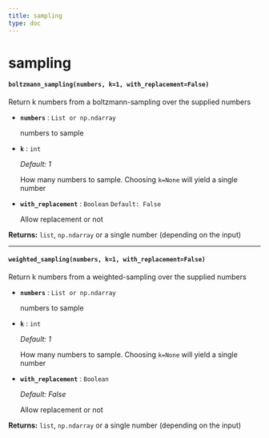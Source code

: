 ```yaml
---
title: sampling
type: doc
---
```


# sampling

#### `boltzmann_sampling(numbers, k=1, with_replacement=False)`

Return k numbers from a boltzmann-sampling over the supplied numbers

- **`numbers`** : `List or np.ndarray`

   	numbers to sample

- **`k`** : `int`

	_Default: 1_

   	How many numbers to sample. Choosing `k=None` will yield a single number

- **`with_replacement`** : `Boolean` `Default: False`

   	Allow replacement or not

**Returns:** `list`, `np.ndarray` or a single number (depending on the input)

__________________
 
#### `weighted_sampling(numbers, k=1, with_replacement=False)`

Return k numbers from a weighted-sampling over the supplied numbers

- **`numbers`** : `List or np.ndarray`

   	numbers to sample

- **`k`** : `int`
 
  	_Default: 1_
  
   	How many numbers to sample. Choosing `k=None` will yield a single number

- **`with_replacement`** : `Boolean` 

  	_Default: False_

   	Allow replacement or not

**Returns:** `list`, `np.ndarray` or a single number (depending on the input)